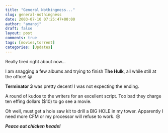 ```yaml
---
title: "General Nothingness..."
slug: general-nothingness
date: 2003-07-10 07:25:47+00:00
author: "amanoj"
draft: false
layout: post
comments: true
tags: [movies,torrent]
categories: [Updates]
---
```


Really tired right about now...

I am snagging a few albums and trying to finish **The Hulk**, all while still at the office! :grinning:

**Terminator 3** was pretty decent! I was not expecting the ending.

A round of kudos to the writers for an excellent script. Too bad they charge ten effing dollars ($10) to go see a movie.

Oh well, must get a hole saw kit to drill a BIG HOLE in my tower. Apparently I need more CFM or my processor will refuse to work. :cry:

**_Peace out chicken heads!_**

